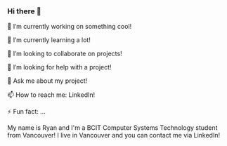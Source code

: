 ### Hi there 👋

<!--
**ryancarnegie/ryancarnegie** is a ✨ _special_ ✨ repository because its `README.md` (this file) appears on your GitHub profile.

Here are some ideas to get you started:

-->

🔭 I’m currently working on something cool!

🌱 I’m currently learning a lot!

👯 I’m looking to collaborate on projects!

🤔 I’m looking for help with a project!

💬 Ask me about my project!

📫 How to reach me: LinkedIn!

⚡ Fun fact: ...



My name is Ryan and I'm a BCIT Computer Systems Technology student from Vancouver! I live in Vancouver and you can contact me via LinkedIn!

